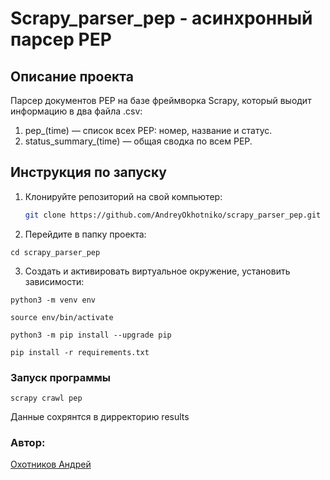 # Scrapy_parser_pep - асинхронный парсер PEP
## Описание проекта

Парсер документов PEP на базе фреймворка Scrapy, который выодит информацию в два файла .csv:
1. pep_(time) — список всех PEP: номер, название и статус.
2. status_summary_(time) — общая сводка по всем PEP.

## Инструкция по запуску 
1. Клонируйте репозиторий на свой компьютер: 
   ```bash 
   git clone https://github.com/AndreyOkhotniko/scrapy_parser_pep.git 
   ``` 
 
2. Перейдите в папку проекта: 
 
```  
cd scrapy_parser_pep 
```  
3. Cоздать и активировать виртуальное окружение, установить зависимости:  
  
```  
python3 -m venv env  
```  
  
```  
source env/bin/activate  
```  
```  
python3 -m pip install --upgrade pip 
```

```
pip install -r requirements.txt
```

### Запуск программы
```
scrapy crawl pep
```
Данные сохрянтся в дирректорию results

### Автор: 
[Охотников Андрей](https://github.com/AndreyOkhotniko)